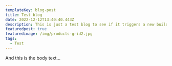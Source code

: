 ```yaml
---
templateKey: blog-post
title: Test blog
date: 2022-12-12T13:40:40.443Z
description: This is just a test blog to see if it triggers a new build.
featuredpost: true
featuredimage: /img/products-grid2.jpg
tags:
  - Test
---
```

A﻿nd this is the body text...